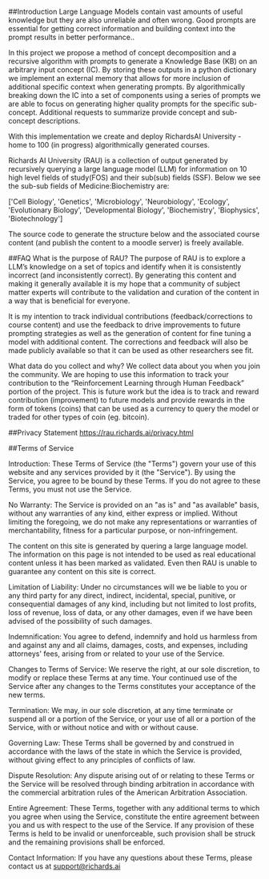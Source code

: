 ##Introduction
Large Language Models contain vast amounts of useful knowledge but they are also unreliable and often wrong. Good prompts are essential for getting correct information and building context into the prompt results in better performance..

In this project we propose a method of concept decomposition and a recursive algorithm with prompts to generate a Knowledge Base (KB) on an arbitrary input concept (IC). By storing these outputs in a python dictionary we implement an external memory that allows for more inclusion of additional specific context when generating prompts. By algorithmically breaking down the IC into a set of components using a series of prompts we are able to focus on generating higher quality prompts for the specific sub-concept. Additional requests to summarize provide concept and sub-concept descriptions.

With this implementation we create and deploy RichardsAI University - home to 100 (in progress) algorithmically generated courses.

Richards AI University (RAU) is a collection of output generated by recursively querying a large language model (LLM) for information on 10 high level fields of study(FOS) and their sub(sub) fields (SSF).  Below we see the sub-sub fields of Medicine:Biochemistry are:

['Cell Biology', 'Genetics', 'Microbiology', 'Neurobiology', 'Ecology', 'Evolutionary Biology', 'Developmental Biology', 'Biochemistry', 'Biophysics', 'Biotechnology']

The source code to generate the structure below and the associated course content (and publish the content to a moodle server) is freely available.  



##FAQ
What is the purpose of RAU?
The purpose of RAU is to explore a LLM’s knowledge on a set of topics and identify when it is consistently incorrect (and inconsistently correct).  By generating this content and making it generally available it is my hope that a community of subject matter experts will contribute to the validation and curation of the content in a way that is beneficial for everyone.

It is my intention to track individual contributions (feedback/corrections to course content) and use the feedback to drive improvements to future prompting strategies as well as the generation of content for fine tuning a model with additional content.  The corrections and feedback will also be made publicly available so that it can be used as other researchers see fit.

What data do you collect and why?
We collect data about you when you join the community.  We are hoping to use this information to track your contribution to the “Reinforcement Learning through Human Feedback” portion of the project.  This is future work but the idea is to track and reward contribution (improvement) to future models and provide rewards in the form of tokens (coins) that can be used as a currency to query the model or traded for other types of coin (eg. bitcoin).



##Privacy Statement
https://rau.richards.ai/privacy.html



##Terms of Service

Introduction:
These Terms of Service (the "Terms") govern your use of this website and any services provided by it (the "Service"). By using the Service, you agree to be bound by these Terms. If you do not agree to these Terms, you must not use the Service.

No Warranty:
The Service is provided on an "as is" and "as available" basis, without any warranties of any kind, either express or implied. Without limiting the foregoing, we do not make any representations or warranties of merchantability, fitness for a particular purpose, or non-infringement.

The content on this site is generated by quering a large language model.  The information on this page is not intended to be used as real educational content unless it has been marked as validated.  Even then RAU is unable to guarantee any content on this site is correct.

Limitation of Liability:
Under no circumstances will we be liable to you or any third party for any direct, indirect, incidental, special, punitive, or consequential damages of any kind, including but not limited to lost profits, loss of revenue, loss of data, or any other damages, even if we have been advised of the possibility of such damages.

Indemnification:
You agree to defend, indemnify and hold us harmless from and against any and all claims, damages, costs, and expenses, including attorneys' fees, arising from or related to your use of the Service.

Changes to Terms of Service:
We reserve the right, at our sole discretion, to modify or replace these Terms at any time. Your continued use of the Service after any changes to the Terms constitutes your acceptance of the new terms.

Termination:
We may, in our sole discretion, at any time terminate or suspend all or a portion of the Service, or your use of all or a portion of the Service, with or without notice and with or without cause.

Governing Law:
These Terms shall be governed by and construed in accordance with the laws of the state in which the Service is provided, without giving effect to any principles of conflicts of law.

Dispute Resolution:
Any dispute arising out of or relating to these Terms or the Service will be resolved through binding arbitration in accordance with the commercial arbitration rules of the American Arbitration Association.

Entire Agreement:
These Terms, together with any additional terms to which you agree when using the Service, constitute the entire agreement between you and us with respect to the use of the Service. If any provision of these Terms is held to be invalid or unenforceable, such provision shall be struck and the remaining provisions shall be enforced.

Contact Information:
If you have any questions about these Terms, please contact us at support@richards.ai

